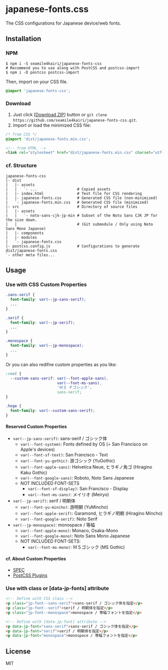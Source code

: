 japanese-fonts.css
==================

The CSS configurations for Japanese device/web fonts.

Installation
------------

### NPM

```shell
$ npm i -S seamile4kairi/japanese-fonts-css
# Recommend you to use along with PostCSS and postcss-import
$ npm i -D postcss postcss-import
```

Then, import on your CSS file.

```css
@import 'japanese-fonts-css';
```

### Download

1. Just click \[[Download ZIP](https://github.com/seamile4kairi/japanese-fonts-css/archive/master.zip)\] button or ``git clone https://github.com/seamile4kairi/japanese-fonts-css.git``.
2. Import or load the minimized CSS file:
```css
/* from CSS */
@import 'dist/japanese-fonts.min.css';
```
```html
<!-- from HTML -->
<link rel="stylesheet" href="dist/japanese-fonts.min.css" charset="utf-8">
```

### cf. Structure

```
japanese-fonts-css
|- dist
|   |- assets
|   |   `- ...                  # Copied assets
|   |- index.html               # Test file for CSS rendering
|   |- japanese-fonts.css       # Generated CSS file (non-minimized)
|   `- japanese-fonts.min.css   # Generated CSS file (minimized)
|- src                          # Directory of source files
|   |- assets
|   |   `- noto-sans-cjk-jp-min # Subset of the Noto Sans CJK JP for the size down.
|   |                           # (Git submodule / Only using Noto Sans Mono Japanse)
|   |- components
|   |- modules
|   `- japanese-fonts.css
|- postcss.config.js            # Configurations to generate dist/japanese-fonts.css
`- other meta files...
```

Usage
-----

### Use with CSS Custom Properties

```css
.sans-serif {
  font-family: var(--jp-sans-serif);
  ...
}

.serif {
  font-family: var(--jp-serif);
  ...
}

.monospace {
  font-family: var(--jp-monospace);
  ...
}
```

Or you can also redifne custom properties as you like:

```css
:root {
  --custom-sans-serif: var(--font-apple-sans),
                       var(--font-ms-sans),
                       'ＭＳ Ｐゴシック',
                       sans-serif;
}

.hoge {
  font-family: var(--custom-sans-serif);
}
```

#### Reserved Custom Properties

- ``var(--jp-sans-serif)``: sans-serif / ゴシック体
  - ``var(--font-system)``:       Fonts defined by OS (= San Francisco on Apple's devices)
  - ``var(--font-sf-text)``:      San Francisco - Text
  - ``var(--font-yu-gothic)``:    游ゴシック (YuGothic)
  - ``var(--font-apple-sans)``:   Helvetica Neue, ヒラギノ角ゴ (Hiragino Kaku Gothic)
  - ``var(--font-google-sans)``:  Roboto, Noto Sans Japanese
  - NOT INCLUDED FONT-SETS
    - ``var(--font-sf-display)``: San Francisco - Display
    - ``var(--font-ms-sans)``:    メイリオ (Meiryo)
- ``var(--jp-serif)``: serif / 明朝体
  - ``var(--font-yu-mincho)``:    游明朝 (YuMincho)
  - ``var(--font-apple-serif)``:  Garamond, ヒラギノ明朝 (Hiragino Mincho)
  - ``var(--font-google-serif)``: Noto Serif
- ``var(--jp-monospace)``: monospace / 等幅
  - ``var(--font-apple-mono)``:   Monaco, Osaka-Mono
  - ``var(--font-google-mono)``:  Noto Sans Mono Japanese
  - NOT INCLUDED FONT-SETS:
    - ``var(--font-ms-mono)``:    ＭＳゴシック (MS Gothic)

#### cf. About Custom Properties

- [SPEC](https://www.w3.org/TR/css-variables/)
- [PostCSS Plugins](https://github.com/postcss/postcss-custom-properties)

### Use with class or [data-jp-fonts] attribute

```html
<!-- Define with CSS class -->
<p class="jp-font--sans-serif">sans-serif / ゴシック体を指定</p>
<p class="jp-font--serif">serif / 明朝体を指定</p>
<p class="jp-font--monospace">monospace / 等幅フォントを指定</p>

<!-- Define with [data-jp-font] attribute -->
<p data-jp-font="sans-serif">sans-serif / ゴシック体を指定</p>
<p data-jp-font="serif">serif / 明朝体を指定</p>
<p data-jp-font="monospace">monospace / 等幅フォントを指定</p>
```

License
-------

MIT
